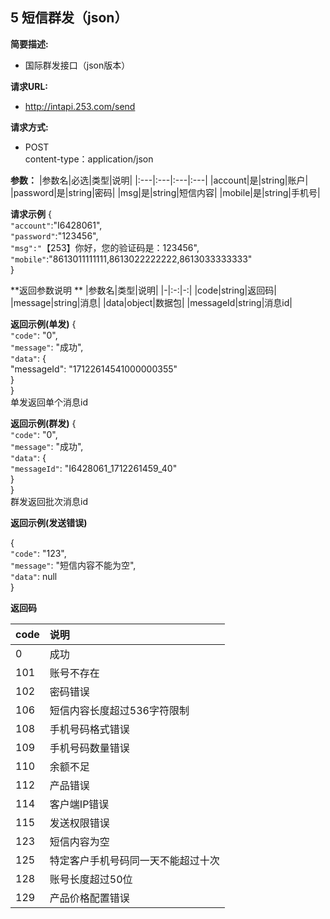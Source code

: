 ## 5 短信群发（json）

**简要描述:**
* 国际群发接口（json版本）

**请求URL:**
* http://intapi.253.com/send

**请求方式:**
* POST<br/>
content-type：application/json

**参数：**
|参数名|必选|类型|说明|
|:---|:---|:---|:---|
|account|是|string|账户|
|password|是|string|密码|
|msg|是|string|短信内容|
|mobile|是|string|手机号|

**请求示例**
{<br/>
    `"account"`:"I6428061",<br/>
    `"password"`:"123456",<br/> 
    `"msg":"`【253】你好，您的验证码是：123456",<br/>
    `"mobile"`:"8613011111111,8613022222222,8613033333333"<br/>
}<br/>

**返回参数说明 **
|参数名|类型|说明|
|-|:-:|-:|
|code|string|返回码|
|message|string|消息|
|data|object|数据包|
|messageId|string|消息id|

**返回示例(单发)**
 {<br/>
    `"code"`: "0",<br/>
    `"message"`: "成功",<br/>
    `"data"`: {<br/>
        "messageId": "17122614541000000355"<br/> 
    }<br/>
}<br/>
单发返回单个消息id

**返回示例(群发)**
{<br/>
    `"code"`: "0",<br/>
    `"message"`: "成功",<br/>
    `"data"`: {<br/>
        `"messageId"`: "I6428061_1712261459_40"<br/>
    }<br/>
}<br/>
群发返回批次消息id

**返回示例(发送错误)**

{<br/>
    `"code"`: "123",<br/>
    `"message"`: "短信内容不能为空",<br/>
    `"data"`: null<br/>
}<br/>

**返回码**

|code|说明|
|:---|:---|
|0|成功|
|101|账号不存在|
|102|密码错误|
|106|短信内容长度超过536字符限制|
|108|手机号码格式错误|
|109|手机号码数量错误|
|110|余额不足|
|112|产品错误|
|114|客户端IP错误|
|115|发送权限错误|
|123|短信内容为空|
|125|特定客户手机号码同一天不能超过十次|
|128|账号长度超过50位|
|129|产品价格配置错误|


